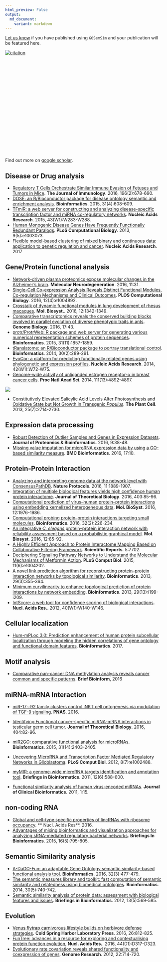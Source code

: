```yaml
---
html_preview: False
output:
  md_document:
    variant: markdown
---
```


<!-- AddToAny BEGIN -->
<div class="a2a_kit a2a_kit_size_32 a2a_default_style">

<a class="a2a_dd" href="//www.addtoany.com/share"></a>
<a class="a2a_button_facebook"></a> <a class="a2a_button_twitter"></a>
<a class="a2a_button_google_plus"></a>
<a class="a2a_button_pinterest"></a> <a class="a2a_button_reddit"></a>
<a class="a2a_button_sina_weibo"></a> <a class="a2a_button_wechat"></a>
<a class="a2a_button_douban"></a>

</div>

<script async src="//static.addtoany.com/menu/page.js"></script>
<!-- AddToAny END -->
<link rel="stylesheet" href="https://guangchuangyu.github.io/css/font-awesome.min.css">
<link rel="stylesheet" href="https://guangchuangyu.github.io/css/academicons.min.css">

[Let us know](https://github.com/GuangchuangYu/featured_img) if you have
published using `GOSemSim` and your publication will be featured here.

[![citation](https://img.shields.io/badge/cited%20by-260-blue.svg?style=flat)](https://scholar.google.com.hk/scholar?oi=bibs&hl=en&cites=9484177541993722322)

<link rel='stylesheet' href=https://guangchuangyu.github.io/resume/css/morris.css>
<script src='https://guangchuangyu.github.io/resume/css/jquery.min.js' type='text/javascript'></script>
<script src='https://guangchuangyu.github.io/resume/css/raphael-min.js' type='text/javascript'></script>
<script src='https://guangchuangyu.github.io/resume/css/morris-0.4.2.min.js' type='text/javascript'></script>
<style>
  .rChart {
    display: block;
    margin-left: auto; 
    margin-right: auto;
    width: 800px;
    height: 300px;
  }  
  </style>
<div id="chart90804817bcce" class="rChart morris">

</div>

<script type='text/javascript'>
    var chartParams = {
 "element": "chart90804817bcce",
"width":            800,
"height":            400,
"xkey": "year",
"ykeys": [
 "cites" 
],
"data": [
 {
 "year": 2010,
"cites":              6,
"pubid": "tuHXwOkdijsC" 
},
{
 "year": 2011,
"cites":              9,
"pubid": "tuHXwOkdijsC" 
},
{
 "year": 2012,
"cites":             34,
"pubid": "tuHXwOkdijsC" 
},
{
 "year": 2013,
"cites":             41,
"pubid": "tuHXwOkdijsC" 
},
{
 "year": 2014,
"cites":             44,
"pubid": "tuHXwOkdijsC" 
},
{
 "year": 2015,
"cites":             46,
"pubid": "tuHXwOkdijsC" 
},
{
 "year": 2016,
"cites":             72,
"pubid": "tuHXwOkdijsC" 
},
{
 "year": 2017,
"cites":              8,
"pubid": "tuHXwOkdijsC" 
} 
],
"id": "chart90804817bcce",
"labels": "cites" 
},
      chartType = "Bar"
    new Morris[chartType](chartParams)
</script>
Find out more on [<i class="ai ai-google-scholar"></i> google
scholar](https://scholar.google.com.hk/scholar?oi=bibs&hl=en&cites=9484177541993722322).

Disease or Drug analysis
------------------------

-   [Regulatory T Cells Orchestrate Similar Immune Evasion of Fetuses
    and Tumors in Mice](http://dx.doi.org/10.4049/jimmunol.1501834).
    **The Journal of Immunology**. 2016, 196(2):678-690.
-   [DOSE: an R/Bioconductor package for disease ontology semantic and
    enrichment
    analysis](http://bioinformatics.oxfordjournals.org/content/31/4/608.short).
    **Bioinformatics**. 2015, 31(4):608-609.
-   [TFmiR: a web server for constructing and analyzing disease-specific
    transcription factor and miRNA co-regulatory
    networks](http://nar.oxfordjournals.org/content/43/W1/W283.short).
    **Nucleic Acids Research**. 2015, 43(W1):W283-W288.
-   [Human Monogenic Disease Genes Have Frequently Functionally
    Redundant
    Paralogs](http://journals.plos.org/ploscompbiol/article?id=10.1371/journal.pcbi.1003073).
    **PLoS Computational Biology**. 2013, 9(5):e1003073.
-   [Flexible model-based clustering of mixed binary and continuous
    data: application to genetic regulation and
    cancer](http://10.1093/nar/gkw1270). **Nucleic Acids Research**.
    2017

Gene/Protein functional analysis
--------------------------------

-   [Network-driven plasma proteomics expose molecular changes in the
    Alzheimer’s brain](http://dx.doi.org/10.1186/s13024-016-0095-2).
    **Molecular Neurodegeneration**. 2016, 11:31.
-   [Single-Cell Co-expression Analysis Reveals Distinct Functional
    Modules, Co-regulation Mechanisms and Clinical
    Outcomes](http://dx.doi.org/10.1371/journal.pcbi.1004892). **PLOS
    Computational Biology**. 2016, 12(4):e1004892.
-   [Crosstalk of dynamic functional modules in lung development of
    rhesus macaques](http://dx.doi.org/10.1039/C5MB00881F%3E).
    **Mol. Biosyst.**. 2016, 12:1342-1349.
-   [Comparative transcriptomics reveals the conserved building blocks
    involved in parallel evolution of diverse phenotypic traits in
    ants](http://dx.doi.org/10.1186/s13059-016-0902-7). **Genome
    Biology**. 2016, 17:43.
-   [protr/ProtrWeb: R package and web server for generating various
    numerical representation schemes of protein
    sequences](http://bioinformatics.oxfordjournals.org/content/31/11/1857).
    **Bioinformatics**. 2015, 31(11):1857-1859.
-   [tRanslatome: an R/Bioconductor package to portray translational
    control](http://bioinformatics.oxfordjournals.org/content/30/2/289.short).
    **Bioinformatics**. 2014, 30(2):289-291.
-   [EvoCor: a platform for predicting functionally related genes using
    phylogenetic and expression
    profiles](https://nar.oxfordjournals.org/content/early/2014/05/21/nar.gku442.short).
    **Nucleic Acids Research**. 2014, 42(W1):W72-W75.
-   [Genome-wide activity of unliganded estrogen receptor-α in breast
    cancer cells](http://www.pnas.org/content/111/13/4892.short). **Proc
    Natl Acad Sci**. 2014, 111(13):4892-4897.

![](featured_img/2014PNAS.png)

-   [Constitutively Elevated Salicylic Acid Levels Alter Photosynthesis
    and Oxidative State but Not Growth in Transgenic
    *Populus*](http://www.plantcell.org/content/25/7/2714.short). **The
    Plant Cell**. 2013, 25(7):2714-2730.

Expression data processing
--------------------------

-   [Robust Detection of Outlier Samples and Genes in Expression
    Datasets](http://dx.doi.org/10.4172/jpb.1000387). **Journal of
    Proteomics & Bioinformatics**. 2016, 9:38-48.
-   [Missing value imputation for microRNA expression data by using a
    GO-based similarity
    measure](http://dx.doi.org/10.1186/s12859-015-0853-0%3E). **BMC
    Bioinformatics**. 2016, 17:10.

Protein-Protein Interaction
---------------------------

-   [Analyzing and interpreting genome data at the network level with
    ConsensusPathDB](http://www.nature.com/nprot/journal/v11/n10/abs/nprot.2016.117.html).
    **Nature Protocols**. 2016, 11:1889-1907.
-   [Integration of multiple biological features yields high confidence
    human protein
    interactome](http://dx.doi.org/10.1016/j.jtbi.2016.05.020%3E).
    **Journal of Theoretical Biology**. 2016, 403:85-96.
-   [Computational prediction of virus–human protein–protein
    interactions using embedding kernelized heterogeneous
    data](http://dx.doi.org/10.1039/C6MB00065G%3E). **Mol. BioSyst**.
    2016, 12:1976-1986.
-   [Computational probing protein–protein interactions targeting small
    molecules](http://dx.doi.org/10.1093/bioinformatics/btv528%3E).
    **Bioinformatics**. 2016, 32(2):226-234.
-   [An integrative *C. elegans* protein–protein interaction network
    with reliability assessment based on a probabilistic graphical
    model](http://dx.doi.org/10.1039/C5MB00417A%3E). **Mol. Biosyst**.
    2016, 12:85-92.
-   [A Highly Efficient Approach to Protein Interactome Mapping Based on
    Collaborative Filtering
    Framework](http://www.nature.com/articles/srep07702?WT.ec_id=SREP-20150113).
    **Scientific Reports**. 5:7702.
-   [Deciphering Signaling Pathway Networks to Understand the Molecular
    Mechanisms of Metformin
    Action](http://journals.plos.org/ploscompbiol/article?id=10.1371/journal.pcbi.1004202).
    **PLoS Comput Biol**. 2015, 11(6):e1004202.
-   [A novel link prediction algorithm for reconstructing
    protein–protein interaction networks by topological
    similarity](http://bioinformatics.oxfordjournals.org/content/29/3/355.short).
    **Bioinformatics**. 2013, 29(3):355-364.
-   [Minimum curvilinearity to enhance topological prediction of protein
    interactions by network
    embedding](http://bioinformatics.oxfordjournals.org/content/29/13/i199.short).
    **Bioinformatics**. 2013, 29(13):i199-i209.
-   [IntScore: a web tool for confidence scoring of biological
    interactions](https://nar.oxfordjournals.org/content/40/W1/W140.short).
    **Nucl. Acids Res.**. 2012, 40(W1):W140-W146.

Cellular localization
---------------------

-   [Hum-mPLoc 3.0: Prediction enhancement of human protein subcellular
    localization through modeling the hidden correlations of gene
    ontology and functional domain
    features](http://dx.doi.org/10.1093/bioinformatics/btw723).
    **Bioinformatics**. 2017.

Motif analysis
--------------

-   [Comparative pan-cancer DNA methylation analysis reveals cancer
    common and specific patterns](http://dx.doi.org/10.1093/bib/bbw063).
    **Brief Bioinform**, 2016

miRNA-mRNA Interaction
----------------------

-   [miR-17∼92 family clusters control iNKT cell ontogenesis via
    modulation of TGF-β
    signaling](http://www.pnas.org/content/early/2016/12/02/1612024114.full).
    **PNAS**. 2016.

-   [Identifying Functional cancer-specific miRNA-mRNA interactions in
    testicular germ cell
    tumor](http://dx.doi.org/10.1016/j.jtbi.2016.05.026%3E). **Journal
    of Theoretical Biology**. 2016, 404:82-96.
-   [miR2GO: comparative functional analysis for
    microRNAs](http://bioinformatics.oxfordjournals.org/content/31/14/2403).
    **Bioinformatics**. 2015, 31(14):2403-2405.
-   [Uncovering MicroRNA and Transcription Factor Mediated Regulatory
    Networks in
    Glioblastoma](http://journals.plos.org/ploscompbiol/article?id=10.1371/journal.pcbi.1002488).
    **PLoS Comput Biol**. 2012, 8(7):e1002488.
-   [myMIR: a genome-wide microRNA targets identification and annotation
    tool](https://bib.oxfordjournals.org/content/12/6/588.short).
    **Briefings in Bioinformatics**. 2011, 12(6):588-600.
-   [Functional similarity analysis of human virus-encoded
    miRNAs](https://jclinbioinformatics.biomedcentral.com/articles/10.1186/2043-9113-1-15).
    **Journal of Clinical Bioinformatics**. 2011, 1:15.

non-coding RNA
--------------

-   [Global and cell-type specific properties of lincRNAs with ribosome
    occupancy](http://nar.oxfordjournals.org/content/early/2016/10/12/nar.gkw909.full).
    \*\* Nucl. Acids Res\*\*. 2016.
-   [Advantages of mixing bioinformatics and visualization approaches
    for analyzing sRNA-mediated regulatory bacterial
    networks](https://bib.oxfordjournals.org/content/early/2014/12/03/bib.bbu045.short).
    **Briefings In Bioinformatics**. 2015, 16(5):795-805.

Semantic Similarity analysis
----------------------------

-   [A-DaGO-Fun: an adaptable Gene Ontology semantic similarity-based
    functional analysis
    tool](http://bioinformatics.oxfordjournals.org/content/32/3/477.short).
    **Bioinformatics**. 2016, 32(3):477-479.
-   [The semantic measures library and toolkit: fast computation of
    semantic similarity and relatedness using biomedical
    ontologies](http://bioinformatics.oxfordjournals.org/content/30/5/740.short).
    **Bioinformatics**. 2014, 30(5):740-742.
-   [Semantic similarity analysis of protein data: assessment with
    biological features and
    issues](https://bib.oxfordjournals.org/content/13/5/569.short).
    **Briefings in Bioinformatics**. 2012, 13(5):569-585.

Evolution
---------

-   [Venus flytrap carnivorous lifestyle builds on herbivore defense
    strategies](http://dx.doi.org/10.1101/gr.202200.115). **Cold Spring
    Harbor Laboratory Press**. 2016, 26:812-825.
-   [FunTree: advances in a resource for exploring and contextualising
    protein function evolution](http://dx.doi.org/10.1093/nar/gkv1274),
    **Nucl. Acids Res.**. 2016, 44(D1):D317-D323.
-   [Evolutionary rate covariation reveals shared functionality and
    coexpression of
    genes](http://genome.cshlp.org/content/22/4/714.short). **Genome
    Research**. 2012, 22:714-720.
